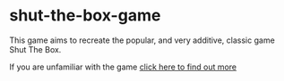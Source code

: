 # shut-the-box-game

This game aims to recreate the popular, and very additive, classic game Shut The Box. 

If you are unfamiliar with the game [click here to find out more](https://en.wikipedia.org/wiki/Shut_the_box)

